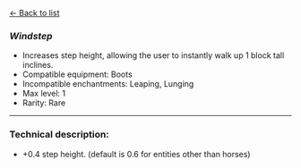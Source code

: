 [<- Back to list](index.md)

### *Windstep*
- Increases step height, allowing the user to instantly walk up 1 block tall inclines.
- Compatible equipment: Boots
- Incompatible enchantments: Leaping, Lunging
- Max level: 1
- Rarity: Rare
---
### Technical description:
- +0.4 step height. (default is 0.6 for entities other than horses)
